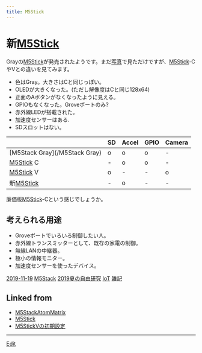 ```yaml
---
title: M5Stick
---
```

# 新[M5Stick](/M5Stick)

Grayの[M5Stick](https://banggood.app.link/Ag4K3TfUJ1)が発売されたようです。まだ[写真](/写真)で見ただけですが、[M5Stick](/M5Stick)-CやVとの違いを見てみます。

* 色はGray。大きさはCと同じっぽい。
* OLEDが大きくなった。(ただし解像度はCと同じ128x64)
* 正面のAボタンがなくなったように見える。
* GPIOもなくなった。Groveポートのみ?
* 赤外線LEDが搭載された。
* 加速度センサーはある.
* SDスロットはない。

|    | SD |  Accel | GPIO |Camera|
|-----|----|------|-----|------|
|[M5Stack Gray](/M5Stack Gray)|o|o|o|-|
|[M5Stick](/M5Stick) C|-|o|o|-|
|[M5Stick](/M5Stick) V|o|-|-|o|
|新[M5Stick](/M5Stick)|-|o|-|-|

廉価版[M5Stick](/M5Stick)-Cという感じでしょうか。

## 考えられる用途

* Groveポートでいろいろ制御したい人。
* 赤外線トランスミッターとして、既存の家電の制御。
* 無線LANの中継器。
* 極小の情報モニター。
* 加速度センサーを使ったデバイス。



[2019-11-19](/2019-11-19)
[M5Stack](/M5Stack)
[2019夏の自由研究](/2019夏の自由研究)
[IoT](/IoT)
[雑記](/雑記)


## Linked from

* [M5StackAtomMatrix](/M5StackAtomMatrix)
* [M5Stick](/M5Stick)
* [M5StickVの初期設定](/M5StickVの初期設定)


----

[Edit](https://github.com/vitroid/vitroid.github.io/edit/master/MD/M5Stick.md)

